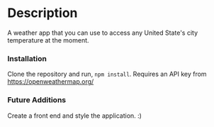 # Description 

A weather app that you can use to access any United State's city temperature at the moment.

### Installation

Clone the repository and run, ```npm install```. Requires an API key from https://openweathermap.org/ 


### Future Additions

Create a front end and style the application. :) 

